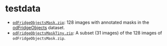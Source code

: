 # testdata #

* [`odFridgeObjectsMask.zip`](https://github.com/simonzhaoms/testdata/raw/master/odFridgeObjectsMask.zip):
  128 images with annotated masks in the
  [odFridgeObjects](https://cvbp.blob.core.windows.net/public/datasets/object_detection/odFridgeObjects.zip)
  dataset.
* [`odFridgeObjectsMaskTiny.zip`](https://github.com/simonzhaoms/testdata/raw/master/odFridgeObjectsMaskTiny.zip):
  A subset (31 images) of the 128 images of `odFridgeObjectsMask.zip`.
